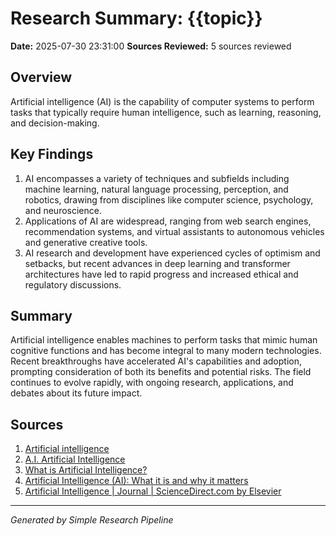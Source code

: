 # Research Summary: {{topic}}
**Date:** 2025-07-30 23:31:00
**Sources Reviewed:** 5 sources reviewed

## Overview
Artificial intelligence (AI) is the capability of computer systems to perform tasks that typically require human intelligence, such as learning, reasoning, and decision-making.

## Key Findings
1. AI encompasses a variety of techniques and subfields including machine learning, natural language processing, perception, and robotics, drawing from disciplines like computer science, psychology, and neuroscience.
2. Applications of AI are widespread, ranging from web search engines, recommendation systems, and virtual assistants to autonomous vehicles and generative creative tools.
3. AI research and development have experienced cycles of optimism and setbacks, but recent advances in deep learning and transformer architectures have led to rapid progress and increased ethical and regulatory discussions.

## Summary
Artificial intelligence enables machines to perform tasks that mimic human cognitive functions and has become integral to many modern technologies. Recent breakthroughs have accelerated AI's capabilities and adoption, prompting consideration of both its benefits and potential risks. The field continues to evolve rapidly, with ongoing research, applications, and debates about its future impact.

## Sources
1. [Artificial intelligence](https://en.wikipedia.org/wiki/Artificial_intelligence)
2. [A.I. Artificial Intelligence](https://en.wikipedia.org/wiki/A.I._Artificial_Intelligence)
3. [What is Artificial Intelligence?](https://www.nasa.gov/what-is-artificial-intelligence/)
4. [Artificial Intelligence (AI): What it is and why it matters](https://www.sas.com/en_us/insights/analytics/what-is-artificial-intelligence.html)
5. [Artificial Intelligence | Journal | ScienceDirect.com by Elsevier](https://www.sciencedirect.com/journal/artificial-intelligence)

---
*Generated by Simple Research Pipeline*